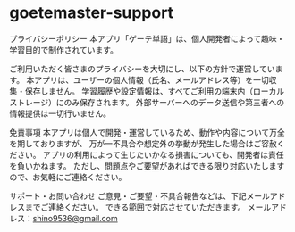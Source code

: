 # goetemaster-support

プライバシーポリシー
本アプリ「ゲーテ単語」は、個人開発者によって趣味・学習目的で制作されています。

ご利用いただく皆さまのプライバシーを大切にし、以下の方針で運営しています。
本アプリは、ユーザーの個人情報（氏名、メールアドレス等）を一切収集・保存しません。
学習履歴や設定情報は、すべてご利用の端末内（ローカルストレージ）にのみ保存されます。
外部サーバーへのデータ送信や第三者への情報提供は一切行いません。

免責事項
本アプリは個人で開発・運営しているため、動作や内容について万全を期しておりますが、
万が一不具合や想定外の挙動が発生した場合はご容赦ください。
アプリの利用によって生じたいかなる損害についても、開発者は責任を負いかねます。
ただし、問題点やご要望があればできる限り対応いたしますので、お気軽にご連絡ください。

サポート・お問い合わせ
ご意見・ご要望・不具合報告などは、下記メールアドレスまでご連絡ください。
できる範囲で対応させていただきます。
メールアドレス：shino9536@gmail.com
